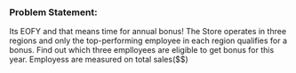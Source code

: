 ### Problem Statement:
Its EOFY and that means time for annual bonus!
The Store operates in three regions and only the 
top-performing employee in each region qualifies for a bonus.
Find out which three emplloyees are eligible to get bonus for this year.
Employess are measured on total sales($$)

